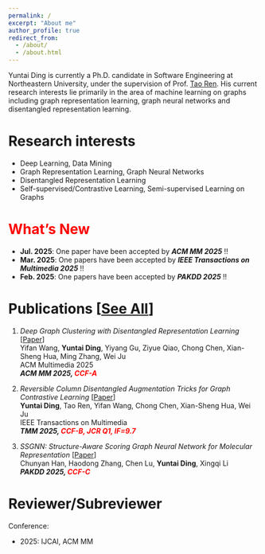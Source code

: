 ```yaml
---
permalink: /
excerpt: "About me"
author_profile: true
redirect_from: 
  - /about/
  - /about.html
---
```


Yuntai Ding is currently a Ph.D. candidate in Software Engineering at Northeastern University, under the supervision of Prof. [Tao Ren](http://faculty.neu.edu.cn/rentao/zh_CN/zdylm/391833/list/index.htm). His current research interests lie primarily in the area of machine learning on graphs including graph representation learning, graph neural networks and disentangled representation learning.

Research interests
======
* Deep Learning, Data Mining
* Graph Representation Learning, Graph Neural Networks
* Disentangled Representation Learning
* Self-supervised/Contrastive Learning, Semi-supervised Learning on Graphs

<span style="color:red">What’s New</span>
=====
* **Jul. 2025**: One paper have been accepted by ***ACM MM 2025*** !!
* **Mar. 2025**: One papers have been accepted by ***IEEE Transactions on Multimedia 2025*** !!
* **Feb. 2025**: One papers have been accepted by ***PAKDD 2025*** !!

Publications [[See All](https://BBDing-DYT.github.io/publications/)]
=====

1. *Deep Graph Clustering with Disentangled Representation Learning* [[Paper]()] <br>
Yifan Wang, **Yuntai Ding**, Yiyang Gu, Ziyue Qiao, Chong Chen, Xian-Sheng Hua, Ming Zhang, Wei Ju <br>
ACM Multimedia 2025 <br>
***ACM MM 2025, <span style="color:red">CCF-A</span>***
   
2.  *Reversible Column Disentangled Augmentation Tricks for Graph Contrastive Learning* [[Paper]()] <br>
**Yuntai Ding**, Tao Ren, Yifan Wang, Chong Chen, Xian-Sheng Hua, Wei Ju <br>
IEEE Transactions on Multimedia <br>
***TMM 2025, <span style="color:red">CCF-B, JCR Q1, IF=9.7</span>***

3.  *SSGNN: Structure-Aware Scoring Graph Neural Network for Molecular Representation* [[Paper](https://link.springer.com/chapter/10.1007/978-981-96-8298-0_6)] <br>
Chunyan Han, Haodong Zhang, Chen Lu, **Yuntai Ding**, Xingqi Li <br>
***PAKDD 2025, <span style="color:red">CCF-C</span>***

Reviewer/Subreviewer
=====
Conference:
* 2025: IJCAI, ACM MM
